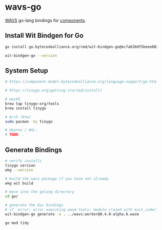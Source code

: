 # wavs-go

[WAVS](https://wavs.xyz) go-lang bindings for [components](https://github.com/Lay3rLabs/wavs-foundry-template).

## Install Wit Bindgen for Go

```bash
go install go.bytecodealliance.org/cmd/wit-bindgen-go@ecfa620df5beee882fb7be0740959e5dfce9ae26

wit-bindgen-go --version
```

## System Setup

```bash
# https://component-model.bytecodealliance.org/language-support/go.html

# https://tinygo.org/getting-started/install/

# macOS
brew tap tinygo-org/tools
brew install tinygo

# Arch (btw)
sudo pacman -Sy tinygo

# Ubuntu / WSL:
# TODO: .
```

## Generate Bindings

```bash
# verify installs
tinygo version
wkg --version

# build the wavs package if you have not already
wkg wit build

# move into the golang directory
cd go/

# generate the Go/ bindings
# if `error: error executing wasm-tools: module closed with exit_code(1)`, set WAVS_PACKAGE
wit-bindgen-go generate -o . ../wavs:worker@0.4.0-alpha.6.wasm

go mod tidy
```
